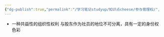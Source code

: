 ```yaml
---
{"dg-publish":true,"permalink":"/学习笔记studyup/知识点cheese/参与管理权/","dgPassFrontmatter":true,"created":"2024-07-05T15:58:48.977+08:00","updated":"2024-09-11T11:44:39.648+08:00"}
---
```


- ⼀种共益性的组织性权利
与股东作为社员的地位不可分离，具有⼀定的身份权色彩
